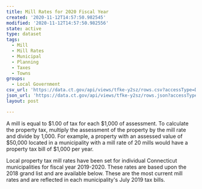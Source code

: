 ```yaml
---
title: Mill Rates for 2020 Fiscal Year
created: '2020-11-12T14:57:50.982545'
modified: '2020-11-12T14:57:50.982556'
state: active
type: dataset
tags:
  - Mill
  - Mill Rates
  - Municipal
  - Planning
  - Taxes
  - Towns
groups:
  - Local Government
csv_url: 'https://data.ct.gov/api/views/tfke-y2sz/rows.csv?accessType=DOWNLOAD'
json_url: 'https://data.ct.gov/api/views/tfke-y2sz/rows.json?accessType=DOWNLOAD'
layout: post

---
```

A mill is equal to $1.00 of tax for each $1,000 of assessment. To calculate the property tax, multiply the assessment of the property by the mill rate and divide by 1,000. For example, a property with an assessed value of $50,000 located in a municipality with a mill rate of 20 mills would have a property tax bill of $1,000 per year.

Local property tax mill rates have been set for individual Connecticut municipalities for fiscal year 2019-2020. These rates are based upon the 2018 grand list and are available below. These are the most current mill rates and are reflected in each municipality's July 2019 tax bills.

